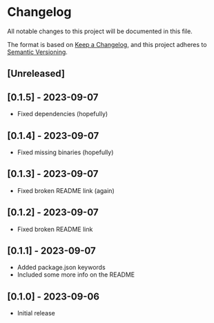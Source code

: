 # Changelog
All notable changes to this project will be documented in this file.

The format is based on [Keep a Changelog](https://keepachangelog.com/en/1.1.0/),
and this project adheres to [Semantic Versioning](https://semver.org/spec/v2.0.0.html).

## [Unreleased]

## [0.1.5] - 2023-09-07

- Fixed dependencies (hopefully)

## [0.1.4] - 2023-09-07

- Fixed missing binaries (hopefully)

## [0.1.3] - 2023-09-07

- Fixed broken README link (again)

## [0.1.2] - 2023-09-07

- Fixed broken README link

## [0.1.1] - 2023-09-07

- Added package.json keywords
- Included some more info on the README

## [0.1.0] - 2023-09-06

- Initial release
